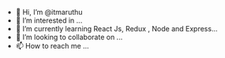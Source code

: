 - 👋 Hi, I’m @itmaruthu
- 👀 I’m interested in ...
- 🌱 I’m currently learning React Js, Redux , Node and Express...
- 💞️ I’m looking to collaborate on ...
- 📫 How to reach me ...

<!---
itmaruthu/itmaruthu is a ✨ special ✨ repository because its `README.md` (this file) appears on your GitHub profile.
You can click the Preview link to take a look at your changes.
--->
